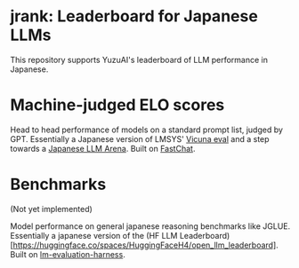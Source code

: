 # jrank: Leaderboard for Japanese LLMs 

This repository supports YuzuAI's leaderboard of LLM performance in Japanese.

# Machine-judged ELO scores

Head to head performance of models on a standard prompt list, judged by GPT. Essentially a Japanese version of LMSYS' [Vicuna eval](https://lmsys.org/vicuna_eval/) and a step towards a [Japanese LLM Arena](https://lmsys.org/blog/2023-05-03-arena/). Built on [FastChat](https://github.com/lm-sys/FastChat).

# Benchmarks

(Not yet implemented)

Model performance on general japanese reasoning benchmarks like JGLUE. Essentially a japanese version of the (HF LLM Leaderboard)[https://huggingface.co/spaces/HuggingFaceH4/open_llm_leaderboard]. Built on [lm-evaluation-harness](https://github.com/EleutherAI/lm-evaluation-harness).

<!-- 
# Machine-ELO

    Head to head performance of models on a standard prompt list, as judged by other machine-learning models (namely gpt models)

# ELO

    A service to serve chatbots and get users to rate them
    
 -->
